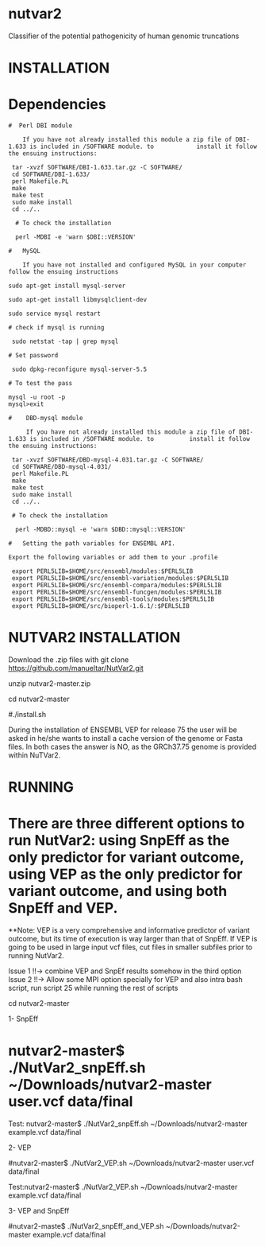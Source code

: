 # nutvar2
Classifier of the potential pathogenicity of human genomic truncations

# INSTALLATION

  # Dependencies
  
    #  Perl DBI module
        
        If you have not already installed this module a zip file of DBI-1.633 is included in /SOFTWARE module. to            install it follow the ensuing instructions:

     tar -xvzf SOFTWARE/DBI-1.633.tar.gz -C SOFTWARE/
     cd SOFTWARE/DBI-1.633/
     perl Makefile.PL
     make
     make test
     sudo make install
     cd ../..
     
      # To check the installation
 
      perl -MDBI -e 'warn $DBI::VERSION'
    
    #   MySQL
    
        If you have not installed and configured MySQL in your computer follow the ensuing instructions
      
    sudo apt-get install mysql-server
    
    sudo apt-get install libmysqlclient-dev
    
    sudo service mysql restart

    # check if mysql is running
    
     sudo netstat -tap | grep mysql

    # Set password
    
     sudo dpkg-reconfigure mysql-server-5.5

    # To test the pass
    
    mysql -u root -p
    mysql>exit
    
    #    DBD-mysql module

         If you have not already installed this module a zip file of DBI-1.633 is included in /SOFTWARE module. to          install it follow the ensuing instructions:

     tar -xvzf SOFTWARE/DBD-mysql-4.031.tar.gz -C SOFTWARE/
     cd SOFTWARE/DBD-mysql-4.031/
     perl Makefile.PL
     make
     make test
     sudo make install
     cd ../..
     
     # To check the installation
     
      perl -MDBD::mysql -e 'warn $DBD::mysql::VERSION'

    #   Setting the path variables for ENSEMBL API.
    
    Export the following variables or add them to your .profile
    
     export PERL5LIB=$HOME/src/ensembl/modules:$PERL5LIB
     export PERL5LIB=$HOME/src/ensembl-variation/modules:$PERL5LIB
     export PERL5LIB=$HOME/src/ensembl-compara/modules:$PERL5LIB
     export PERL5LIB=$HOME/src/ensembl-funcgen/modules:$PERL5LIB
     export PERL5LIB=$HOME/src/ensembl-tools/modules:$PERL5LIB
     export PERL5LIB=$HOME/src/bioperl-1.6.1/:$PERL5LIB

 
  # NUTVAR2 INSTALLATION
  
Download the .zip files with  git clone https://github.com/manueltar/NutVar2.git

unzip  nutvar2-master.zip

cd nutvar2-master

#./install.sh

  During the installation of ENSEMBL VEP for release 75 the user will be asked in he/she wants to install a cache version of the genome or Fasta files. In both cases the answer is NO, as the GRCh37.75 genome is provided within NuTVar2.

# RUNNING


# There are three different options to run NutVar2: using SnpEff as the only predictor for variant outcome, using VEP as the only predictor for variant outcome, and using both SnpEff and VEP. 

**Note: VEP is a very comprehensive and informative predictor of variant outcome, but its time of execution is way larger than that of SnpEff. If VEP is going to be used in large input vcf files, cut files in smaller subfiles prior to running NutVar2.


Issue 1 !!-> combine VEP and SnpEf results somehow in the third option
Issue 2 !!-> Allow some MPI option specially for VEP and also intra bash script, run script 25 while running the rest of scripts

cd nutvar2-master

1- SnpEff

# nutvar2-master$ ./NutVar2_snpEff.sh ~/Downloads/nutvar2-master user.vcf data/final

Test: nutvar2-master$ ./NutVar2_snpEff.sh ~/Downloads/nutvar2-master example.vcf data/final

2- VEP

#nutvar2-master$ ./NutVar2_VEP.sh ~/Downloads/nutvar2-master user.vcf data/final

Test:nutvar2-master$ ./NutVar2_VEP.sh ~/Downloads/nutvar2-master example.vcf data/final

3- VEP and SnpEff

#nutvar2-maste$ ./NutVar2_snpEff_and_VEP.sh ~/Downloads/nutvar2-master example.vcf data/final








